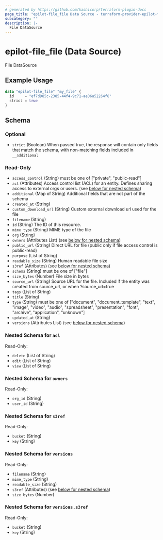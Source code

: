 ```yaml
---
# generated by https://github.com/hashicorp/terraform-plugin-docs
page_title: "epilot-file_file Data Source - terraform-provider-epilot-file"
subcategory: ""
description: |-
  File DataSource
---
```


# epilot-file_file (Data Source)

File DataSource

## Example Usage

```terraform
data "epilot-file_file" "my_file" {
  id     = "ef7d985c-2385-44f4-9c71-ae06a52264f8"
  strict = true
}
```

<!-- schema generated by tfplugindocs -->
## Schema

### Optional

- `strict` (Boolean) When passed true, the response will contain only fields that match the schema, with non-matching fields included in `__additional`

### Read-Only

- `access_control` (String) must be one of ["private", "public-read"]
- `acl` (Attributes) Access control list (ACL) for an entity. Defines sharing access to external orgs or users. (see [below for nested schema](#nestedatt--acl))
- `additional` (Map of String) Additional fields that are not part of the schema
- `created_at` (String)
- `custom_download_url` (String) Custom external download url used for the file
- `filename` (String)
- `id` (String) The ID of this resource.
- `mime_type` (String) MIME type of the file
- `org` (String)
- `owners` (Attributes List) (see [below for nested schema](#nestedatt--owners))
- `public_url` (String) Direct URL for file (public only if file access control is public-read)
- `purpose` (List of String)
- `readable_size` (String) Human readable file size
- `s3ref` (Attributes) (see [below for nested schema](#nestedatt--s3ref))
- `schema` (String) must be one of ["file"]
- `size_bytes` (Number) File size in bytes
- `source_url` (String) Source URL for the file. Included if the entity was created from source_url, or when ?source_url=true
- `tags` (List of String)
- `title` (String)
- `type` (String) must be one of ["document", "document_template", "text", "image", "video", "audio", "spreadsheet", "presentation", "font", "archive", "application", "unknown"]
- `updated_at` (String)
- `versions` (Attributes List) (see [below for nested schema](#nestedatt--versions))

<a id="nestedatt--acl"></a>
### Nested Schema for `acl`

Read-Only:

- `delete` (List of String)
- `edit` (List of String)
- `view` (List of String)


<a id="nestedatt--owners"></a>
### Nested Schema for `owners`

Read-Only:

- `org_id` (String)
- `user_id` (String)


<a id="nestedatt--s3ref"></a>
### Nested Schema for `s3ref`

Read-Only:

- `bucket` (String)
- `key` (String)


<a id="nestedatt--versions"></a>
### Nested Schema for `versions`

Read-Only:

- `filename` (String)
- `mime_type` (String)
- `readable_size` (String)
- `s3ref` (Attributes) (see [below for nested schema](#nestedatt--versions--s3ref))
- `size_bytes` (Number)

<a id="nestedatt--versions--s3ref"></a>
### Nested Schema for `versions.s3ref`

Read-Only:

- `bucket` (String)
- `key` (String)
